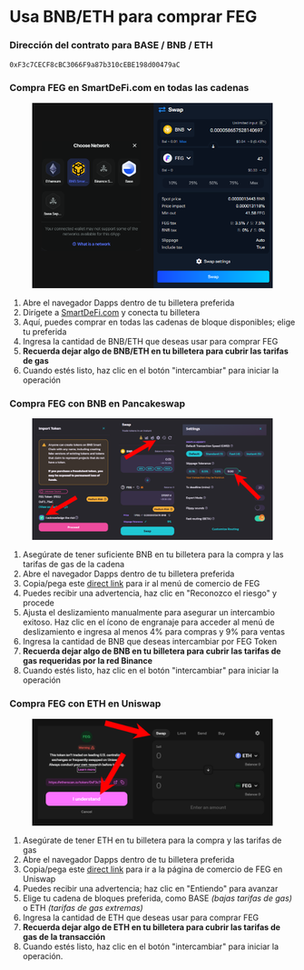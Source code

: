 # Usa BNB/ETH para comprar FEG

### Dirección del contrato para BASE / BNB / ETH

```
0xF3c7CECF8cBC3066F9a87b310cEBE198d00479aC
```

### Compra FEG en SmartDeFi.com en todas las cadenas

<figure><img src="../../.gitbook/assets/buy on FEGex.png" alt=""><figcaption></figcaption></figure>

1. Abre el navegador Dapps dentro de tu billetera preferida
2. Dirígete a [SmartDeFi.com](https://smartdefi.com) y conecta tu billetera
3. Aquí, puedes comprar en todas las cadenas de bloque disponibles; elige tu preferida
4. Ingresa la cantidad de BNB/ETH que deseas usar para comprar FEG
5. **Recuerda dejar algo de BNB/ETH en tu billetera para cubrir las tarifas de gas**
6. Cuando estés listo, haz clic en el botón "intercambiar" para iniciar la operación

### Compra FEG con BNB en Pancakeswap

<figure><img src="../../.gitbook/assets/buy FEG in PCS.png" alt=""><figcaption></figcaption></figure>

1. Asegúrate de tener suficiente BNB en tu billetera para la compra y las tarifas de gas de la cadena
2. Abre el navegador Dapps dentro de tu billetera preferida
3. Copia/pega este [direct link](https://pancakeswap.finance/swap?outputCurrency=0xF3c7CECF8cBC3066F9a87b310cEBE198d00479aC\&inputCurrency=) para ir al menú de comercio de FEG
4. Puedes recibir una advertencia, haz clic en "Reconozco el riesgo" y procede
5. Ajusta el deslizamiento manualmente para asegurar un intercambio exitoso. Haz clic en el ícono de engranaje para acceder al menú de deslizamiento e ingresa al menos 4% para compras y 9% para ventas
6. Ingresa la cantidad de BNB que deseas intercambiar por FEG Token
7. **Recuerda dejar algo de BNB en tu billetera para cubrir las tarifas de gas requeridas por la red Binance**
8. Cuando estés listo, haz clic en el botón "intercambiar" para iniciar la operación

### Compra FEG con ETH en Uniswap

<figure><img src="../../.gitbook/assets/buy on ETH.png" alt=""><figcaption></figcaption></figure>

1. Asegúrate de tener ETH en tu billetera para la compra y las tarifas de gas
2. Abre el navegador Dapps dentro de tu billetera preferida
3. Copia/pega este [direct link](https://app.uniswap.org/swap?outputCurrency=0xF3c7CECF8cBC3066F9a87b310cEBE198d00479aC\&inputCurrency=ETH) para ir a la página de comercio de FEG en Uniswap
4. Puedes recibir una advertencia; haz clic en "Entiendo" para avanzar
5. Elige tu cadena de bloques preferida, como BASE _(bajas tarifas de gas)_ o ETH _(tarifas de gas extremas)_
6. Ingresa la cantidad de ETH que deseas usar para comprar FEG
7. **Recuerda dejar algo de ETH en tu billetera para cubrir las tarifas de gas de la transacción**
8. Cuando estés listo, haz clic en el botón "intercambiar" para iniciar la operación.